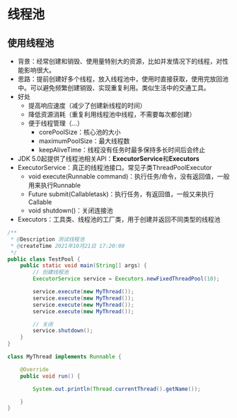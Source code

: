 # 线程池

## 使用线程池

- 背景：经常创建和销毁、使用量特别大的资源，比如并发情况下的线程，对性能影响很大。
- 思路：提前创建好多个线程，放入线程池中，使用时直接获取，使用完放回池中。可以避免频繁创建销毁、实现重复利用。类似生活中的交通工具。
- 好处
  - 提高响应速度（减少了创建新线程的时间）
  - 降低资源消耗（重复利用线程池中线程，不需要每次都创建）
  - 便于线程管理（…）
    - corePoolSize：核心池的大小
    - maximumPoolSize：最大线程数
    - keepAliveTime：线程没有任务时最多保持多长时间后会终止
- JDK 5.0起提供了线程池相关API：**ExecutorService**和**Executors**
- ExecutorService：真正的线程池接口。常见子类ThreadPoolExecutor
  - void execute(Runnable command)：执行任务/命令，没有返回值，一般用来执行Runnable
  - <T>Future<T> submit(Callable<T>task)：执行任务，有返回值，一般又来执行Callable
  - void shutdown()：关闭连接池
- Executors：工具类、线程池的工厂类，用于创建并返回不同类型的线程池

```java
/**
 * @Description 测试线程池
 * @createTime 2021年10月21日 17:20:00
 */
public class TestPool {
    public static void main(String[] args) {
        // 创建线程池
        ExecutorService service = Executors.newFixedThreadPool(10);

        service.execute(new MyThread());
        service.execute(new MyThread());
        service.execute(new MyThread());
        service.execute(new MyThread());

        // 关闭
        service.shutdown();
    }
}

class MyThread implements Runnable {

    @Override
    public void run() {

        System.out.println(Thread.currentThread().getName());

    }
}
```

